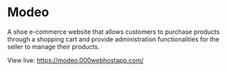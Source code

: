 # Modeo
A shoe e-commerce website that allows customers to purchase products through a shopping cart and provide administration functionalities for the seller to manage their products.

View live: https://modeo.000webhostapp.com/

